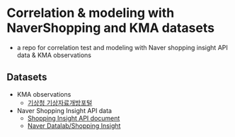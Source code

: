 # Correlation & modeling with NaverShopping and KMA datasets
- a repo for correlation test and modeling with Naver shopping insight API data &amp; KMA observations

## Datasets
- KMA observations
  - [기상청 기상자료개방포털](https://data.kma.go.kr/)
- Naver Shopping Insight API data
  - [Shopping Insight API document](https://developers.naver.com/docs/datalab/shopping/)
  - [Naver Datalab/Shopping Insight](https://datalab.naver.com/shoppingInsight/sCategory.naver)

